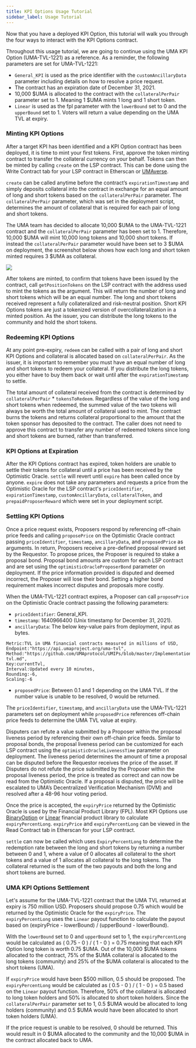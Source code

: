 ```yaml
---
title: KPI Options Usage Tutorial
sidebar_label: Usage Tutorial
---
```


Now that you have a deployed KPI Option, this tutorial will walk you through the four ways to interact with the KPI Options contract.

Throughout this usage tutorial, we are going to continue using the UMA KPI Option (UMA-TVL-1221) as a reference. As a reminder, the following parameters are set for UMA-TVL-1221:
- `General_KPI` is used as the price identifier with the `customAncillaryData` parameter including details on how to resolve a price request.
- The contract has an expiration date of December 31, 2021.
- 10,000 $UMA is allocated to the contract with the `collateralPerPair` parameter set to 1. Meaning 1 $UMA mints 1 long and 1 short token.
- `Linear` is used as the fpl parameter with the `lowerBound` set to 0 and the `upperBound` set to 1. Voters will return a value depending on the UMA TVL at expiry.

### Minting KPI Options

After a target KPI has been identified and a KPI Option contract has been deployed, it is time to mint your first tokens. First, approve the token minting contract to transfer the collateral currency on your behalf. Tokens can then be minted by calling `create` on the LSP contract. This can be done using the Write Contract tab for your LSP contract in Etherscan or [UMAverse](https://umaverse.vercel.app/).

`create` can be called anytime before the contract’s `expirationTimestamp` and simply deposits collateral into the contract in exchange for an equal amount of long and short tokens based on the `collateralPerPair` parameter. The `collateralPerPair` parameter, which was set in the deployment script, determines the amount of collateral that is required for each pair of long and short tokens. 

The UMA team has decided to allocate 10,000 $UMA to the UMA-TVL-1221 contract and the `collateralPerPair` parameter has been set to 1. Therefore, 10,000 $UMA will mint 10,000 long tokens and 10,000 short tokens. If instead the `collateralPerPair` parameter would have been set to 3 $UMA on deployment, the screenshot below shows how each long and short token minted requires 3 $UMA as collateral.

![](/docs/kpi-options/kpi-options-mint.png)

After tokens are minted, to confirm that tokens have been issued by the contract, call `getPositionTokens` on the LSP contract with the address used to mint the tokens as the argument. This will return the number of long and short tokens which will be an equal number. The long and short tokens received represent a fully collateralized and risk-neutral position. Short KPI Options tokens are just a tokenized version of overcollateralization in a minted position. As the issuer, you can distribute the long tokens to the community and hold the short tokens.

### Redeeming KPI Options

At any point pre-expiry, `redeem` can be called with a pair of long and short KPI Options and collateral is allocated based on `collateralPerPair`. As the issuer, it is important to remember you must have an equal number of long and short tokens to redeem your collateral. If you distribute the long tokens, you either have to buy them back or wait until after the `expirationTimestamp` to settle.

The total amount of collateral received from the contract is determined by `collateralPerPair` * `tokensToRedeem`. Regardless of the value of the long and short tokens when redeemed, the summed value of the two tokens will always be worth the total amount of collateral used to mint. The contract burns the tokens and returns collateral proportional to the amount that the token sponsor has deposited to the contract. The caller does not need to approve this contract to transfer any number of redeemed tokens since long and short tokens are burned, rather than transferred.

### KPI Options at Expiration

After the KPI Options contract has expired, token holders are unable to settle their tokens for collateral until a price has been received by the Optimistic Oracle. `settle` will revert until `expire` has been called once by anyone. `expire` does not take any parameters and requests a price from the Optimistic Oracle for the LSP contract's `priceIdentifier`, `expirationTimestamp`, `customAncillaryData`, `collateralToken`, and `prepaidProposerReward` which were set in your deployment script.

### Settling KPI Options

Once a price request exists, Proposers respond by referencing off-chain price feeds and calling `proposePrice` on the Optimistic Oracle contract passing `priceIdentifier`, `timestamp`, `ancillaryData`, and `proposedPrice` as arguments. In return, Proposers receive a pre-defined proposal reward set by the Requestor. To propose prices, the Proposer is required to stake a proposal bond. Proposal bond amounts are custom for each LSP contract and are set using the `optimisticOracleProposerBond` parameter on deployment. If the price information provided is disputed and deemed incorrect, the Proposer will lose their bond. Setting a higher bond requirement makes incorrect disputes and proposals more costly.

When the UMA-TVL-1221 contract expires, a Proposer can call `proposePrice` on the Optimistic Oracle contract passing the following parameters: 
- `priceIdentifier`: General_KPI.
- `timestamp`: 1640966400 (Unix timestamp for December 31, 2021).
- `ancillaryData`: The below key-value pairs from deployment, input as bytes.
```
Metric:TVL in UMA financial contracts measured in millions of USD,
Endpoint:"https://api.umaproject.org/uma-tvl",
Method:"https://github.com/UMAprotocol/UMIPs/blob/master/Implementations/uma-tvl.md",
Key:currentTvl,
Interval:Updated every 10 minutes,
Rounding:-6,
Scaling:-6
```
- `proposedPrice`: Between 0.1 and 1 depending on the UMA TVL. If the number value is unable to be resolved, 0 would be returned.

The `priceIdentifier`, `timestamp`, and `ancillaryData` use the UMA-TVL-1221 parameters set on deployment while `proposedPrice` references off-chain price feeds to determine the UMA TVL value at expiry.

Disputers can refute a value submitted by a Proposer within the proposal liveness period by referencing their own off-chain price feeds. Similar to proposal bonds, the proposal liveness period can be customized for each LSP contract using the `optimisticOracleLivenessTime` parameter on deployment. The liveness period determines the amount of time a proposal can be disputed before the Requestor receives the price of the asset. If Disputers do not refute the price submitted by the Proposer within the proposal liveness period, the price is treated as correct and can now be read from the Optimistic Oracle. If a proposal is disputed, the price will be escalated to UMA’s Decentralized Verification Mechanism (DVM) and resolved after a 48-96 hour voting period.

Once the price is accepted, the `expiryPrice` returned by the Optimistic Oracle is used by the Financial Product Library (FPL). Most KPI Options use [BinaryOption](https://github.com/UMAprotocol/protocol/blob/master/packages/core/contracts/financial-templates/common/financial-product-libraries/long-short-pair-libraries/BinaryOptionLongShortPairFinancialProductLibrary.sol) or [Linear](https://github.com/UMAprotocol/protocol/blob/master/packages/core/contracts/financial-templates/common/financial-product-libraries/long-short-pair-libraries/LinearLongShortPairFinancialProductLibrary.sol) financial product library to calculate `expiryPercentLong`. `expiryPrice` and `expiryPercentLong` can be viewed in the Read Contract tab in Etherscan for your LSP contract.

`settle` can now be called which uses `ExpiryPercentLong` to determine the redemption rate between the long and short tokens by returning a number between 0 and 1, where a value of 0 allocates all collateral to the short tokens and a value of 1 allocates all collateral to the long tokens. The collateral returned is the sum of the two payouts and both the long and short tokens are burned.

### UMA KPI Options Settlement 

Let's assume for the UMA-TVL-1221 contract that the UMA TVL returned at expiry is 750 million USD. Proposers should propose 0.75 which would be returned by the Optimistic Oracle for the `expiryPrice`. The `expiryPercentLong` uses the `Linear` payout function to calculate the payout based on (expiryPrice - lowerBound) / (upperBound - lowerBound).

With the `lowerBound` set to 0 and `upperBound` set to 1, the `expiryPercentLong` would be calculated as ( 0.75 - 0 ) / ( 1 - 0 ) = 0.75 meaning that each KPI Option long token is worth 0.75 $UMA. Out of the 10,000 $UMA tokens allocated to the contract, 75% of the $UMA collateral is allocated to the long tokens (community) and 25% of the $UMA collateral is allocated to the short tokens (UMA).

If `expiryPrice` would have been $500 million, 0.5 should be proposed. The `expiryPercentLong` would be calculated as ( 0.5 - 0 ) / ( 1 - 0 ) = 0.5 based on the `Linear` payout function. Therefore, 50% of the collateral is allocated to long token holders and 50% is allocated to short token holders. Since the `collateralPerPair` parameter set to 1, 0.5 $UMA would be allocated to long holders (community) and 0.5 $UMA would have been allocated to short token holders (UMA).

If the price request is unable to be resolved, 0 should be returned. This would result in 0 $UMA allocated to the community and the 10,000 $UMA in the contract allocated back to UMA.
